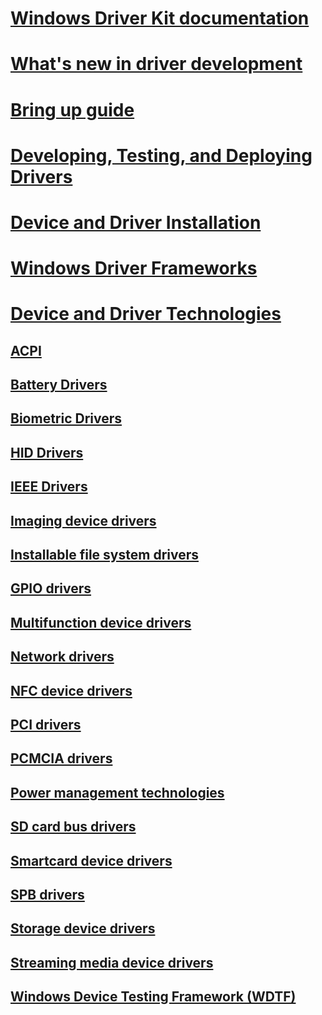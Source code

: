 # [Windows Driver Kit documentation](index.md)
# [What's new in driver development](what-s-new-in-driver-development.md)
# [Bring up guide](bringup/)
# [Developing, Testing, and Deploying Drivers](develop/)
# [Device and Driver Installation](install/)
# [Windows Driver Frameworks](wdf/)
# [Device and Driver Technologies](device-and-driver-technologies.md)
## [ACPI](acpi/)
## [Battery Drivers](battery/)
## [Biometric Drivers](biometric/)
## [HID Drivers](hid/)
## [IEEE Drivers](ieee/)
## [Imaging device drivers](image/)
## [Installable file system drivers](ifs/)
## [GPIO drivers](gpio/)
## [Multifunction device drivers](multifunction/)
## [Network drivers](network/)
## [NFC device drivers](nfc/)
## [PCI drivers](pci/)
## [PCMCIA drivers](pcmcia/)
## [Power management technologies](powermeter/)
## [SD card bus drivers](sd/)
## [Smartcard device drivers](smartcard/)
## [SPB drivers](spb/)
## [Storage device drivers](storage/)
## [Streaming media device drivers](stream/)
## [Windows Device Testing Framework (WDTF)](wdtf/)

